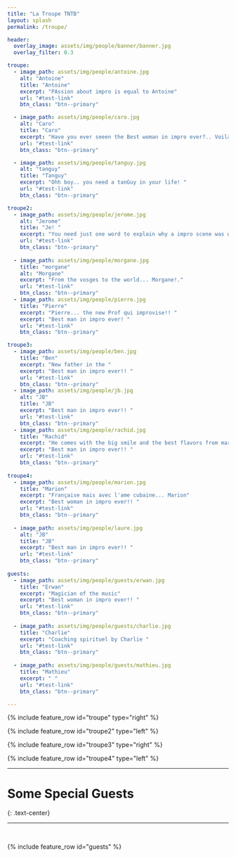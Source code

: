 ```yaml
---
title: "La Troupe TNTB"
layout: splash
permalink: /troupe/

header:
  overlay_image: assets/img/people/banner/banner.jpg
  overlay_filter: 0.3

troupe:
  - image_path: assets/img/people/antoine.jpg
    alt: "Antoine"
    title: "Antoine"
    excerpt: "PAssion about impro is equal to Antoine"
    url: "#test-link"
    btn_class: "btn--primary"    

  - image_path: assets/img/people/caro.jpg
    alt: "Caro"
    title: "Caro"
    excerpt: "Have you ever seeen the Best woman in impro ever?.. Voilà Caro! "
    url: "#test-link"    
    btn_class: "btn--primary"

  - image_path: assets/img/people/tanguy.jpg
    alt: "tanguy"
    title: "Tanguy"
    excerpt: "Ohh boy.. you need a tanGuy in your life! "
    url: "#test-link"    
    btn_class: "btn--primary"

troupe2:
  - image_path: assets/img/people/jerome.jpg
    alt: "Jerome"
    title: "Je! "
    excerpt: "You need just one word to explain why a impro scene was wonderful....C'est Jerome!! "
    url: "#test-link"    
    btn_class: "btn--primary"
  
  - image_path: assets/img/people/morgane.jpg
    title: "morgane"
    alt: "Morgane"
    excerpt: "From the vosges to the world... Morgane!."      
    url: "#test-link"    
    btn_class: "btn--primary"    
  - image_path: assets/img/people/pierre.jpg
    title: "Pierre"
    excerpt: "Pierre... the new Prof qui improvise!! "  
    excerpt: "Best man in impro ever! "
    url: "#test-link"    
    btn_class: "btn--primary"  

troupe3:
  - image_path: assets/img/people/ben.jpg
    title: "Ben"
    excerpt: "New father in the "  
    excerpt: "Best man in impro ever!! "
    url: "#test-link"    
    btn_class: "btn--primary"
  - image_path: assets/img/people/jb.jpg
    alt: "JB"
    title: "JB"
    excerpt: "Best man in impro ever!! "
    url: "#test-link"    
    btn_class: "btn--primary"
  - image_path: assets/img/people/rachid.jpg
    title: "Rachid"
    excerpt: "He comes with the big smile and the best flavors from marroc..Rachid "  
    excerpt: "Best man in impro ever!! "
    url: "#test-link"    
    btn_class: "btn--primary"
  
troupe4:
  - image_path: assets/img/people/marion.jpg
    title: "Marion"
    excerpt: "Française mais avec l'ame cubaine... Marion"  
    excerpt: "Best woman in impro ever!! "
    url: "#test-link"    
    btn_class: "btn--primary"
  
  - image_path: assets/img/people/laure.jpg
    alt: "JB"
    title: "JB"
    excerpt: "Best man in impro ever!! "
    url: "#test-link"    
    btn_class: "btn--primary"
  
guests:
  - image_path: assets/img/people/guests/erwan.jpg
    title: "Erwan"
    excerpt: "Magician of the music"  
    excerpt: "Best woman in impro ever!! "
    url: "#test-link"    
    btn_class: "btn--primary"
  
  - image_path: assets/img/people/guests/charlie.jpg    
    title: "Charlie"
    excerpt: "Coaching spirituel by Charlie "
    url: "#test-link"    
    btn_class: "btn--primary"
  
  - image_path: assets/img/people/guests/mathieu.jpg    
    title: "Mathieu"
    excerpt: " "      
    url: "#test-link"    
    btn_class: "btn--primary"  

---
```



{% include feature_row id="troupe" type="right" %}

{% include feature_row id="troupe2" type="left" %}

{% include feature_row id="troupe3" type="right" %}

{% include feature_row id="troupe4" type="left" %}

---

# Some Special Guests
{: .text-center}

---
<br>


{% include feature_row id="guests"  %}



